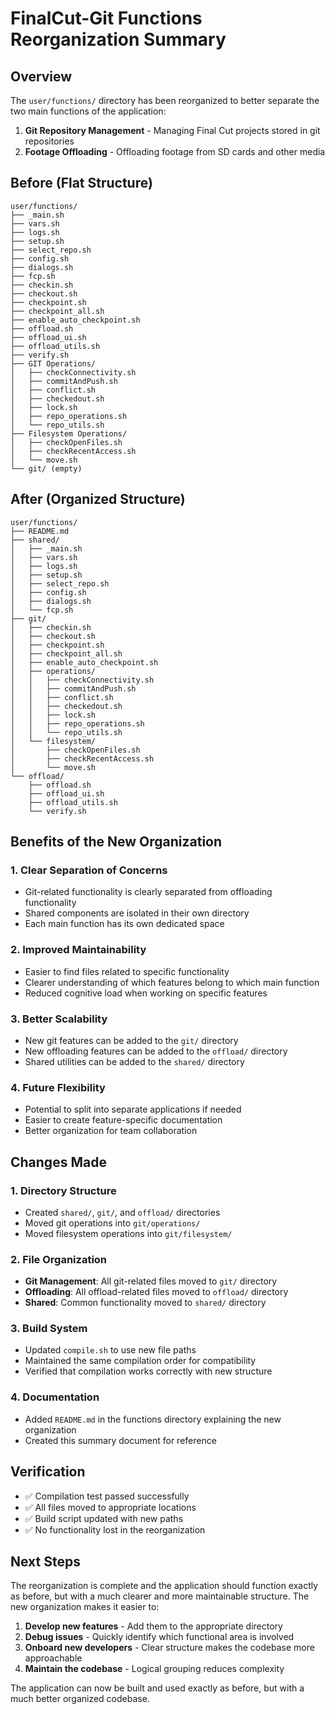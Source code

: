 # FinalCut-Git Functions Reorganization Summary

## Overview
The `user/functions/` directory has been reorganized to better separate the two main functions of the application:
1. **Git Repository Management** - Managing Final Cut projects stored in git repositories
2. **Footage Offloading** - Offloading footage from SD cards and other media

## Before (Flat Structure)
```
user/functions/
├── _main.sh
├── vars.sh
├── logs.sh
├── setup.sh
├── select_repo.sh
├── config.sh
├── dialogs.sh
├── fcp.sh
├── checkin.sh
├── checkout.sh
├── checkpoint.sh
├── checkpoint_all.sh
├── enable_auto_checkpoint.sh
├── offload.sh
├── offload_ui.sh
├── offload_utils.sh
├── verify.sh
├── GIT Operations/
│   ├── checkConnectivity.sh
│   ├── commitAndPush.sh
│   ├── conflict.sh
│   ├── checkedout.sh
│   ├── lock.sh
│   ├── repo_operations.sh
│   └── repo_utils.sh
├── Filesystem Operations/
│   ├── checkOpenFiles.sh
│   ├── checkRecentAccess.sh
│   └── move.sh
└── git/ (empty)
```

## After (Organized Structure)
```
user/functions/
├── README.md
├── shared/
│   ├── _main.sh
│   ├── vars.sh
│   ├── logs.sh
│   ├── setup.sh
│   ├── select_repo.sh
│   ├── config.sh
│   ├── dialogs.sh
│   └── fcp.sh
├── git/
│   ├── checkin.sh
│   ├── checkout.sh
│   ├── checkpoint.sh
│   ├── checkpoint_all.sh
│   ├── enable_auto_checkpoint.sh
│   ├── operations/
│   │   ├── checkConnectivity.sh
│   │   ├── commitAndPush.sh
│   │   ├── conflict.sh
│   │   ├── checkedout.sh
│   │   ├── lock.sh
│   │   ├── repo_operations.sh
│   │   └── repo_utils.sh
│   └── filesystem/
│       ├── checkOpenFiles.sh
│       ├── checkRecentAccess.sh
│       └── move.sh
└── offload/
    ├── offload.sh
    ├── offload_ui.sh
    ├── offload_utils.sh
    └── verify.sh
```

## Benefits of the New Organization

### 1. **Clear Separation of Concerns**
- Git-related functionality is clearly separated from offloading functionality
- Shared components are isolated in their own directory
- Each main function has its own dedicated space

### 2. **Improved Maintainability**
- Easier to find files related to specific functionality
- Clearer understanding of which features belong to which main function
- Reduced cognitive load when working on specific features

### 3. **Better Scalability**
- New git features can be added to the `git/` directory
- New offloading features can be added to the `offload/` directory
- Shared utilities can be added to the `shared/` directory

### 4. **Future Flexibility**
- Potential to split into separate applications if needed
- Easier to create feature-specific documentation
- Better organization for team collaboration

## Changes Made

### 1. **Directory Structure**
- Created `shared/`, `git/`, and `offload/` directories
- Moved git operations into `git/operations/`
- Moved filesystem operations into `git/filesystem/`

### 2. **File Organization**
- **Git Management**: All git-related files moved to `git/` directory
- **Offloading**: All offload-related files moved to `offload/` directory
- **Shared**: Common functionality moved to `shared/` directory

### 3. **Build System**
- Updated `compile.sh` to use new file paths
- Maintained the same compilation order for compatibility
- Verified that compilation works correctly with new structure

### 4. **Documentation**
- Added `README.md` in the functions directory explaining the new organization
- Created this summary document for reference

## Verification
- ✅ Compilation test passed successfully
- ✅ All files moved to appropriate locations
- ✅ Build script updated with new paths
- ✅ No functionality lost in the reorganization

## Next Steps
The reorganization is complete and the application should function exactly as before, but with a much clearer and more maintainable structure. The new organization makes it easier to:

1. **Develop new features** - Add them to the appropriate directory
2. **Debug issues** - Quickly identify which functional area is involved
3. **Onboard new developers** - Clear structure makes the codebase more approachable
4. **Maintain the codebase** - Logical grouping reduces complexity

The application can now be built and used exactly as before, but with a much better organized codebase. 
